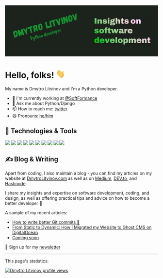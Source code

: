 [![Header](https://raw.githubusercontent.com/DmytroLitvinov/DmytroLitvinov/main/readme_header.png "Header")](https://dmytrolitvinov.com/)

# Hello, folks! <img src="https://raw.githubusercontent.com/DmytroLitvinov/DmytroLitvinov/main/wave.gif" width="30px" height="30px" />

My name is Dmytro Litvinov and I'm a Python developer.
- 🔭 I'm currently working at [@SoftFormance](https://github.com/SoftFormance)
- 💬 Ask me about Python/Django
- 📫 How to reach me: [twitter](https://twitter.com/DmytroLitvinov)
- 😄 Pronouns: [he/him](https://pronouns.org/he-him)

## 🔧 Technologies & Tools

![](https://img.shields.io/badge/OS-macOS-informational?style=flat&logo=macos&logoColor=white&color=008000)
![](https://img.shields.io/badge/Editor-PyCharm-informational?style=flat&logo=pycharm&logoColor=white&color=008000)
![](https://img.shields.io/badge/Code-Python-informational?style=flat&logo=python&logoColor=white&color=008000)
![](https://img.shields.io/badge/Framework-Django-informational?style=flat&logo=django&logoColor=white&color=008000)
![](https://img.shields.io/badge/Code-JavaScript-informational?style=flat&logo=javascript&logoColor=white&color=008000)
![](https://img.shields.io/badge/Tools-PostgreSQL-informational?style=flat&logo=postgresql&logoColor=white&color=008000)
![](https://img.shields.io/badge/Tools-Docker-informational?style=flat&logo=docker&logoColor=white&color=008000)
![](https://img.shields.io/badge/Tools-Kubernetes-informational?style=flat&logo=kubernetes&logoColor=white&color=008000)
![](https://img.shields.io/badge/Cloud-Digital_Ocean-informational?style=flat&logo=digitalocean&logoColor=white&color=008000)
![](https://img.shields.io/badge/Cloud-AWS-informational?style=flat&logo=amazonaws&logoColor=white&color=008000)

## ✍ Blog & Writing

Apart from coding, I also maintain a blog - you can find my articles on my website at
[DmytroLitvinov.com](https://dmytrolitvinov.com/) as well as on
[Medium](https://dmytrolitvinov.medium.com/),
[DEV.to](https://dev.to/dmytrolitvinov),
and [Hashnode](https://hashnode.dmytrolitvinov.com/).

I share my insights and expertise on software development, coding, and design, as well as offering practical tips and advice on how to become a better developer 🚀

A sample of my recent articles:

<!-- BLOG-POST-LIST:START -->
- [How to write better Git commits 🔨](https://dmytrolitvinov.com/blog/how-to-write-better-git-commits/)
- [From Static to Dynamic: How I Migrated my Website to Ghost CMS on DigitalOcean](https://dmytrolitvinov.com/blog/redesign-launch-of-website/)
- [Coming soon](https://dmytrolitvinov.com/blog/coming-soon/)
<!-- BLOG-POST-LIST:END -->

💌 Sign up for my [newsletter](https://dmytrolitvinov.com/#/portal/signup/)

-----
This page's statistics:

[![Dmytro Litvinov profile views](https://u8views.com/api/v1/github/profiles/16066485/views/day-week-month-total-count.svg)](https://u8views.com/github/DmytroLitvinov)

<!-- Resources -->
<!-- Icons: https://simpleicons.org/ -->
<!-- GitHub Stats: https://github.com/anuraghazra/github-readme-stats -->
<!-- Emojis: https://emojipedia.org/emoji/ -->
<!-- HTML Emojis: https://www.fileformat.info/index.htm -->
<!-- Shields: https://shields.io/ -->
<!-- Awesome GitHub Profile README: https://github.com/abhisheknaiidu/awesome-github-profile-readme -->